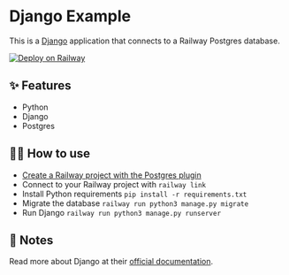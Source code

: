 # Django Example

This is a [Django](https://www.djangoproject.com/) application that connects to a Railway Postgres database.

[![Deploy on Railway](https://railway.app/button.svg)](https://railway.app/new?template=https%3A%2F%2Fgithub.com%2Frailwayapp%2Fexamples%2Ftree%2Fmaster%2Fexamples%2Fdjangopy&plugins=postgresql&envs=SECRET_KEY&SECRET_KEYDesc=Django+secret+key+used+for+authentication)

## ✨ Features

- Python
- Django
- Postgres

## 💁‍♀️ How to use

- [Create a Railway project with the Postgres plugin](https://railway.app/project?plugins=postgresql)
- Connect to your Railway project with `railway link`
- Install Python requirements `pip install -r requirements.txt`
- Migrate the database `railway run python3 manage.py migrate`
- Run Django `railway run python3 manage.py runserver`

## 📝 Notes

Read more about Django at their [official
documentation](https://www.djangoproject.com/start/).
